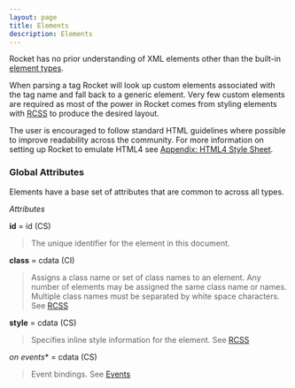 ```yaml
---
layout: page
title: Elements
description: Elements
---
```


Rocket has no prior understanding of XML elements other than the built-in [element types](element_index.html).

When parsing a tag Rocket will look up custom elements associated with the tag name and fall back to a generic element. Very few custom elements are required as most of the power in Rocket comes from styling elements with [RCSS](../rcss.html) to produce the desired layout.

The user is encouraged to follow standard HTML guidelines where possible to improve readability across the community. For more information on setting up Rocket to emulate HTML4 see [Appendix: HTML4 Style Sheet](html4_style_sheet.html).

### Global Attributes

Elements have a base set of attributes that are common to across all types.

*Attributes*

**id** = id (CS)

>The unique identifier for the element in this document.

**class** = cdata (CI)

>Assigns a class name or set of class names to an element. Any number of elements may be assigned the same class name or names. Multiple class names must be separated by white space characters. See [RCSS](../rcss.html)

**style** = cdata (CS)

>Specifies inline style information for the element. See [RCSS](../rcss.html)

**on* events** = cdata (CS)

>Event bindings. See [Events](events.html)

